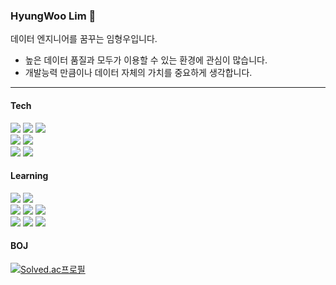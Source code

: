 <!--
**Hyuoo/Hyuoo** is a ✨ _special_ ✨ repository because its `README.md` (this file) appears on your GitHub profile.

Here are some ideas to get you started:

- 🔭 I’m currently working on ...
- 🌱 I’m currently learning ...
- 👯 I’m looking to collaborate on ...
- 🤔 I’m looking for help with ...
- 💬 Ask me about ...
- 📫 How to reach me: ...
- 😄 Pronouns: ...
- ⚡ Fun fact: ...
![dd](https://img.shields.io/badge/-.svg?&style=for-the-badge&logo=&logoColor=white)

<img src="https://img.shields.io/badge/selenium-43B02A?style=flat&logo=selenium&logoColor=white"/>
-->

### HyungWoo Lim 👋

데이터 엔지니어를 꿈꾸는 임형우입니다.
- 높은 데이터 품질과 모두가 이용할 수 있는 환경에 관심이 많습니다.
- 개발능력 만큼이나 데이터 자체의 가치를 중요하게 생각합니다.


- - -

#### Tech
<!-- 
<img src="https://img.shields.io/badge/-?style=flat&logo=&logoColor=white"/>
-->

<img src="https://img.shields.io/badge/C-A8B9CC?style=flat&logo=c&logoColor=white"/> <img src="https://img.shields.io/badge/Python-3776AB?style=flat&logo=python&logoColor=white"/> <img src="https://img.shields.io/badge/mysql-4479A1?style=flat&logo=mysql&logoColor=white"/>   
<img src="https://img.shields.io/badge/html5-E34F26?style=flat&logo=html5&logoColor=white"/> <img src="https://img.shields.io/badge/JavaScript-F7DF1E?style=flat&logo=javascript&logoColor=white"/>   
<img src="https://img.shields.io/badge/Looker-4285F4?style=flat&logo=looker&logoColor=white"/> <img src="https://img.shields.io/badge/PowerBI-F2C811?style=flat&logo=powerbi&logoColor=white"/>

#### Learning

<img src="https://img.shields.io/badge/Airflow-017CEE?style=flat&logo=apacheairflow&logoColor=white"/> <img src="https://img.shields.io/badge/dbt-FF694B?style=flat&logo=dbt&logoColor=white"/>   
<img src="https://img.shields.io/badge/AWS-232F3E?style=flat&logo=amazonaws&logoColor=white"/> <img src="https://img.shields.io/badge/GCP-4285F4?style=flat&logo=googlecloud&logoColor=white"/> <img src="https://img.shields.io/badge/snowflake-29B5E8?style=flat&logo=snowflake&logoColor=white"/>   
<img src="https://img.shields.io/badge/Docker-2496ED?style=flat&logo=docker&logoColor=white"/> <img src="https://img.shields.io/badge/Spark-E25A1C?style=flat&logo=apachespark&logoColor=white"/> <img src="https://img.shields.io/badge/Kafka-231F20?style=flat&logo=ApacheKafka&logoColor=white"/>

#### BOJ

[![Solved.ac프로필](http://mazassumnida.wtf/api/generate_badge?boj=hopeace6)](https://solved.ac/hopeace6)

